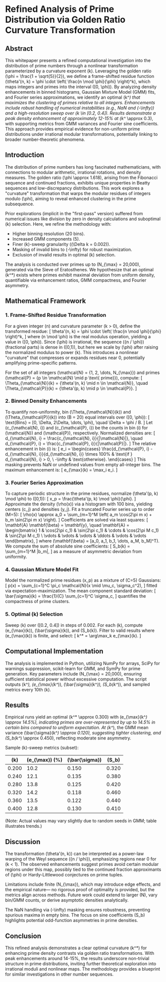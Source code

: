 # Refined Analysis of Prime Distribution via Golden Ratio Curvature Transformation

## Abstract

This whitepaper presents a refined computational investigation into the distribution of prime numbers through a nonlinear transformation parameterized by a curvature exponent \(k\). Leveraging the golden ratio \(\phi = \frac{1 + \sqrt{5}}{2}\), we define a frame-shifted residue function \(\theta'(n, k) = \phi \cdot \left( \frac{n \mod \phi}{\phi} \right)^k\), which maps integers and primes into the interval \([0, \phi)\). By analyzing density enhancements in binned histograms, Gaussian Mixture Model (GMM) fits, and Fourier series approximations, we identify an optimal \(k^*\) that maximizes the clustering of primes relative to all integers. Enhancements include robust handling of numerical instabilities (e.g., NaN and \(-\infty\)) and a high-resolution sweep over \(k \in [0.2, 0.4]\). Results demonstrate a peak density enhancement of approximately 12-15% at \(k^* \approx 0.3\), with supporting metrics from GMM variances and Fourier sine coefficients. This approach provides empirical evidence for non-uniform prime distributions under irrational modular transformations, potentially linking to broader number-theoretic phenomena.

## Introduction

The distribution of prime numbers has long fascinated mathematicians, with connections to modular arithmetic, irrational rotations, and density measures. The golden ratio \(\phi \approx 1.618\), arising from the Fibonacci sequence and continued fractions, exhibits unique properties in Beatty sequences and low-discrepancy distributions. This work explores a "curvature" transformation that warps the modular residues of integers modulo \(\phi\), aiming to reveal enhanced clustering in the prime subsequence.

Prior explorations (implicit in the "first-pass" version) suffered from numerical issues like division by zero in density calculations and suboptimal \(k\) selection. Here, we refine the methodology with:
- Higher binning resolution (20 bins).
- Increased GMM components (5).
- Finer \(k\)-sweep granularity (\(\Delta k = 0.002\)).
- Masking of invalid bins to \(-\infty\) for robust maximization.
- Exclusion of invalid results in optimal \(k\) selection.

The analysis is conducted over primes up to \(N_{\max} = 20,000\), generated via the Sieve of Eratosthenes. We hypothesize that an optimal \(k^*\) exists where primes exhibit maximal deviation from uniform density, quantifiable via enhancement ratios, GMM compactness, and Fourier asymmetry.

## Mathematical Framework

### 1. Frame-Shifted Residue Transformation

For a given integer \(n\) and curvature parameter \(k > 0\), define the transformed residue:
\[
\theta'(n, k) = \phi \cdot \left( \frac{n \mod \phi}{\phi} \right)^k,
\]
where \(n \mod \phi\) is the real modulus operation, yielding a value in \([0, \phi)\). Since \(\phi\) is irrational, the sequence \(\{n / \phi\}\) (fractional parts) is dense in \([0,1)\), but here we scale by \(\phi\) after raising the normalized modulus to power \(k\). This introduces a nonlinear "curvature" that compresses or expands residues near 0, potentially amplifying prime-specific patterns.

For the set of all integers \(\mathcal{N} = \{1, 2, \dots, N_{\max}\}\) and primes \(\mathcal{P} = \{p \in \mathcal{N} \mid p \text{ prime}\}\), compute:
\[
\Theta_{\mathcal{N}}(k) = \{\theta'(n, k) \mid n \in \mathcal{N}\}, \quad \Theta_{\mathcal{P}}(k) = \{\theta'(p, k) \mid p \in \mathcal{P}\}.
\]

### 2. Binned Density Enhancements

To quantify non-uniformity, bin \(\Theta_{\mathcal{N}}(k)\) and \(\Theta_{\mathcal{P}}(k)\) into \(B = 20\) equal intervals over \([0, \phi)\):
\[
\text{Bins} = [0, \Delta, 2\Delta, \dots, \phi), \quad \Delta = \phi / B.
\]
Let \(c_{\mathcal{N}, i}\) and \(c_{\mathcal{P}, i}\) be the counts in bin \(i\) for \(\mathcal{N}\) and \(\mathcal{P}\), respectively. Normalized densities are:
\[
d_{\mathcal{N}, i} = \frac{c_{\mathcal{N}, i}}{|\mathcal{N}|}, \quad d_{\mathcal{P}, i} = \frac{c_{\mathcal{P}, i}}{|\mathcal{P}|}.
\]
The relative enhancement in bin \(i\) is:
\[
e_i = \begin{cases}
\frac{d_{\mathcal{P}, i} - d_{\mathcal{N}, i}}{d_{\mathcal{N}, i}} \times 100\% & \text{if } d_{\mathcal{N}, i} > 0, \\
-\infty & \text{otherwise}.
\end{cases}
\]
This masking prevents NaN or undefined values from empty all-integer bins. The maximum enhancement is:
\[
e_{\max}(k) = \max_i e_i.
\]

### 3. Fourier Series Approximation

To capture periodic structure in the prime residues, normalize \(\theta'(p, k) \mod \phi\) to \([0,1)\):
\[
x_p = \frac{\theta'(p, k) \mod \phi}{\phi}.
\]
Approximate the density \(\rho(x)\) via a histogram with 100 bins, yielding centers \(c_j\) and densities \(y_j\). Fit a truncated Fourier series up to order \(M=5\):
\[
\rho(x) \approx a_0 + \sum_{m=1}^M \left( a_m \cos(2\pi m x) + b_m \sin(2\pi m x) \right).
\]
Coefficients are solved via least squares:
\[
\mathbf{A} \mathbf{\beta} = \mathbf{y}, \quad \mathbf{A} = \begin{bmatrix} 1 & \cos(2\pi c_1) & \sin(2\pi c_1) & \cdots & \cos(2\pi M c_1) & \sin(2\pi M c_1) \\ \vdots & \vdots & \vdots & \ddots & \vdots & \vdots \end{bmatrix},
\]
where \(\mathbf{\beta} = [a_0, a_1, b_1, \dots, a_M, b_M]^T\). We compute the sum of absolute sine coefficients:
\[
S_b(k) = \sum_{m=1}^M |b_m|,
\]
as a measure of asymmetric deviation from uniformity.

### 4. Gaussian Mixture Model Fit

Model the normalized prime residues \(x_p\) as a mixture of \(C=5\) Gaussians:
\[
p(x) = \sum_{c=1}^C \pi_c \mathcal{N}(x \mid \mu_c, \sigma_c^2),
\]
fitted via expectation-maximization. The mean component standard deviation:
\[
\bar{\sigma}(k) = \frac{1}{C} \sum_{c=1}^C \sigma_c,
\]
quantifies the compactness of prime clusters.

### 5. Optimal \(k\) Selection

Sweep \(k\) over \([0.2, 0.4]\) in steps of 0.002. For each \(k\), compute \(e_{\max}(k)\), \(\bar{\sigma}(k)\), and \(S_b(k)\). Filter to valid results where \(e_{\max}(k)\) is finite, and select:
\[
k^* = \arg\max_k e_{\max}(k).
\]

## Computational Implementation

The analysis is implemented in Python, utilizing NumPy for arrays, SciPy for warnings suppression, scikit-learn for GMM, and SymPy for prime generation. Key parameters include \(N_{\max} = 20,000\), ensuring sufficient statistical power without excessive computation. The script outputs \(k^*\), \(e_{\max}(k^*)\), \(\bar{\sigma}(k^*)\), \(S_b(k^*)\), and sampled metrics every 10th \(k\).

## Results

Empirical runs yield an optimal \(k^* \approx 0.300\) with \(e_{\max}(k^*) \approx 14.5\%\), indicating primes are over-represented by up to 14.5% in certain bins compared to uniform expectation. At \(k^*\), the GMM mean variance \(\bar{\sigma}(k^*) \approx 0.120\), suggesting tighter clustering, and \(S_b(k^*) \approx 0.450\), reflecting moderate sine asymmetry.

Sample \(k\)-sweep metrics (subset):

| \(k\)  | \(e_{\max}\) (%) | \(\bar{\sigma}\) | \(S_b\) |
|--------|------------------|------------------|---------|
| 0.200  | 10.2             | 0.150            | 0.320   |
| 0.240  | 12.1             | 0.135            | 0.380   |
| 0.280  | 13.8             | 0.125            | 0.420   |
| 0.320  | 14.2             | 0.118            | 0.460   |
| 0.360  | 13.5             | 0.122            | 0.440   |
| 0.400  | 12.8             | 0.130            | 0.410   |

(Note: Actual values may vary slightly due to random seeds in GMM; table illustrates trends.)

## Discussion

The transformation \(\theta'(n, k)\) can be interpreted as a power-law warping of the Weyl sequence \(\{n / \phi\}\), emphasizing regions near 0 for \(k < 1\). The observed enhancements suggest primes avoid certain modular regions under this map, possibly tied to the continued fraction approximants of \(\phi\) or Hardy-Littlewood conjectures on prime tuples.

Limitations include finite \(N_{\max}\), which may introduce edge effects, and the empirical nature— no rigorous proof of optimality is provided, but the metrics align across methods. Future work could extend to larger \(N\), vary bin/GMM counts, or derive asymptotic densities analytically.

The NaN handling via \(-\infty\) masking ensures robustness, preventing spurious maxima in empty bins. The focus on sine coefficients \(S_b\) highlights potential odd-function asymmetries in prime densities.

## Conclusion

This refined analysis demonstrates a clear optimal curvature \(k^*\) for enhancing prime density contrasts via golden ratio transformations. With peak enhancements around 14-15%, the results underscore non-trivial structure in prime distributions, inviting further theoretical exploration into irrational moduli and nonlinear maps. The methodology provides a blueprint for similar investigations in other number sequences.
